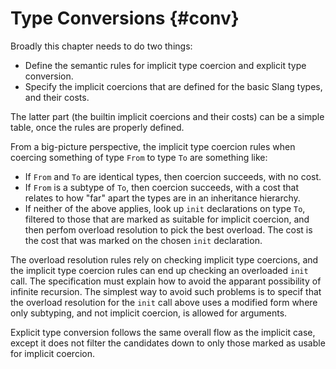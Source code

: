 Type Conversions {#conv}
================

<div class=issue>
Broadly this chapter needs to do two things:


* Define the semantic rules for implicit type coercion and explicit type conversion.
* Specify the implicit coercions that are defined for the basic Slang types, and their costs.


The latter part (the builtin implicit coercions and their costs) can be a simple table, once the rules are properly defined.

From a big-picture perspective, the implicit type coercion rules when coercing something of type `From` to type `To` are something like:


* If `From` and `To` are identical types, then coercion succeeds, with no cost.
* If `From` is a subtype of `To`, then coercion succeeds, with a cost that relates to how "far" apart the types are in an inheritance hierarchy.
* If neither of the above applies, look up `init` declarations on type `To`, filtered to those that are marked as suitable for implicit coercion, and then perfom overload resolution to pick the best overload. The cost is the cost that was marked on the chosen `init` declaration.


The overload resolution rules rely on checking implicit type coercions, and the implicit type coercion rules can end up checking an overloaded `init` call.
The specification must explain how to avoid the apparant possibility of infinite recursion.
The simplest way to avoid such problems is to specif that the overload resolution for the `init` call above uses a modified form where only subtyping, and not implicit coercion, is allowed for arguments.

Explicit type conversion follows the same overall flow as the implicit case, except it does not filter the candidates down to only those marked as usable for implicit coercion.
</div>